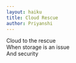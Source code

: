 ```yaml
---
layout: haiku
title: Cloud Rescue
author: Priyanshi
---
```

Cloud to the rescue <br>
When storage is an issue <br>
And security <br>
